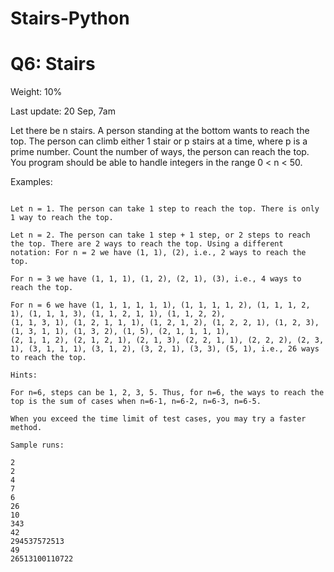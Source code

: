 # Stairs-Python

# Q6: Stairs
Weight: 10%

Last update: 20 Sep, 7am

Let there be n stairs. A person standing at the bottom wants to reach the top. The person can climb either 1 stair or p stairs at a time, where p is a prime number. Count the number of ways, the person can reach the top. You program should be able to handle integers in the range 0 < n < 50.

Examples:

```

Let n = 1. The person can take 1 step to reach the top. There is only 1 way to reach the top.

Let n = 2. The person can take 1 step + 1 step, or 2 steps to reach the top. There are 2 ways to reach the top. Using a different notation: For n = 2 we have (1, 1), (2), i.e., 2 ways to reach the top.

For n = 3 we have (1, 1, 1), (1, 2), (2, 1), (3), i.e., 4 ways to reach the top. 

For n = 6 we have (1, 1, 1, 1, 1, 1), (1, 1, 1, 1, 2), (1, 1, 1, 2, 1), (1, 1, 1, 3), (1, 1, 2, 1, 1), (1, 1, 2, 2), 
(1, 1, 3, 1), (1, 2, 1, 1, 1), (1, 2, 1, 2), (1, 2, 2, 1), (1, 2, 3), (1, 3, 1, 1), (1, 3, 2), (1, 5), (2, 1, 1, 1, 1), 
(2, 1, 1, 2), (2, 1, 2, 1), (2, 1, 3), (2, 2, 1, 1), (2, 2, 2), (2, 3, 1), (3, 1, 1, 1), (3, 1, 2), (3, 2, 1), (3, 3), (5, 1), i.e., 26 ways to reach the top.

Hints:

For n=6, steps can be 1, 2, 3, 5. Thus, for n=6, the ways to reach the top is the sum of cases when n=6-1, n=6-2, n=6-3, n=6-5. 

When you exceed the time limit of test cases, you may try a faster method.

Sample runs:

2
2
4
7
6
26
10
343
42
294537572513
49
26513100110722

```
